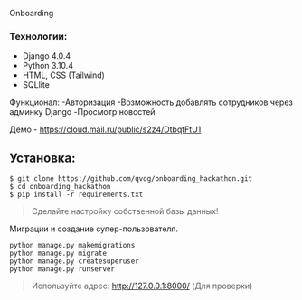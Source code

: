 Onboarding

### Технологии:
- Django 4.0.4
- Python 3.10.4
- HTML, CSS (Tailwind)
- SQLlite

Функционал:
-Авторизация
-Возможность добавлять сотрудников через админку Django
-Просмотр новостей

Демо - https://cloud.mail.ru/public/s2z4/DtbqtFtU1 


Установка:
--
```
$ git clone https://github.com/qvog/onboarding_hackathon.git
$ cd onboarding_hackathon
$ pip install -r requirements.txt
```

> Сделайте настройку собственной базы данных! 

Миграции и создание супер-пользователя.
```
python manage.py makemigrations
python manage.py migrate
python manage.py createsuperuser
python manage.py runserver
```

> Используйте адрес: http://127.0.0.1:8000/ (Для проверки)
